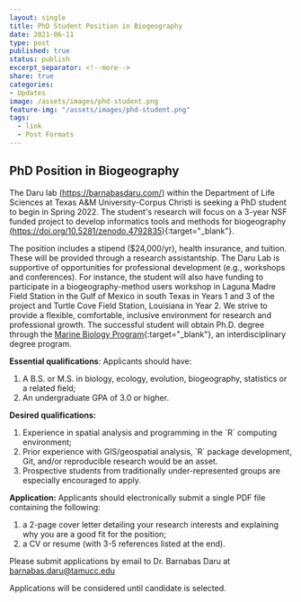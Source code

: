 ```yaml
---
layout: single
title: PhD Student Position in Biogeography
date: 2021-06-11
type: post
published: true
status: publish
excerpt_separator: <!--more-->
share: true
categories:
- Updates
image: /assets/images/phd-student.png
feature-img: "/assets/images/phd-student.png"
tags:
  - link
  - Post Formats
---
```


## PhD Position in Biogeography

The Daru lab [(https://barnabasdaru.com/)](https://barnabasdaru.com/) within the Department of Life Sciences at Texas A&M University-Corpus Christi is seeking a PhD student to begin in Spring 2022.  The student's research will focus on a 3-year NSF funded project to develop informatics tools and methods for biogeography [(https://doi.org/10.5281/zenodo.4792835)](https://doi.org/10.5281/zenodo.4792835){:target="_blank"}.

<!--more-->

The position includes a stipend ($24,000/yr), health insurance, and tuition. These will be provided through a research assistantship. The Daru Lab is supportive of opportunities for professional development (e.g., workshops and conferences). For instance, the student will also have funding to participate in a biogeography-method users workshop in Laguna Madre Field Station in the Gulf of Mexico in south Texas in Years 1 and 3 of the project and Turtle Cove Field Station, Louisiana in Year 2. We strive to provide a flexible, comfortable, inclusive environment for research and professional growth. The successful student will obtain Ph.D. degree through the [Marine Biology Program](https://marinebiology.tamucc.edu/){:target="_blank"}, an interdisciplinary degree program.

**Essential qualifications**: Applicants should have:  
<ol>
<li>A B.S. or M.S. in biology, ecology, evolution, biogeography, statistics or a related field;</li>
<li>An undergraduate GPA of 3.0 or higher.</li>
</ol>

**Desired qualifications:**
<ol>
<li>Experience in spatial analysis and programming in the `R` computing environment;</li>
<li>Prior experience with GIS/geospatial analysis, `R` package development, Git, and/or reproducible research would be an asset.</li>
<li>Prospective students from traditionally under-represented groups are especially encouraged to apply.</li>
</ol>

**Application:** Applicants should electronically submit a single PDF file containing the following:  
<ol>
<li>a 2-page cover letter detailing your research interests and explaining why you are a good fit for the position;</li>
<li>a CV or resume (with 3-5 references listed at the end).</li>
</ol>

Please submit applications by email to Dr. Barnabas Daru at barnabas.daru@tamucc.edu 

Applications will be considered until candidate is selected.
